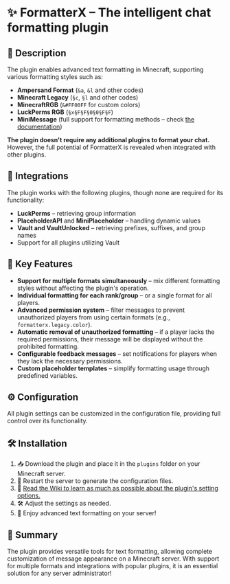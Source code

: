 # ✨ FormatterX – The intelligent chat formatting plugin

## 📄 Description
The plugin enables advanced text formatting in Minecraft, supporting various formatting styles such as:
- **Ampersand Format** (`&a`, `&l` and other codes)
- **Minecraft Legacy** (`§c`, `§l` and other codes)
- **MinecraftRGB** (`&#FF00FF` for custom colors)
- **LuckPerms RGB** (`§x§F§F§0§0§F§F`)
- **MiniMessage** (full support for formatting methods – check [the documentation](https://docs.advntr.dev/minimessage/format.html))

**The plugin doesn't require any additional plugins to format your chat.** However, the full potential of FormatterX is revealed when integrated with other plugins.

## 🔗 Integrations
The plugin works with the following plugins, though none are required for its functionality:
- **LuckPerms** – retrieving group information
- **PlaceholderAPI** and **MiniPlaceholder** – handling dynamic values
- **Vault and VaultUnlocked** – retrieving prefixes, suffixes, and group names
- Support for all plugins utilizing Vault

## 🌟 Key Features
- **Support for multiple formats simultaneously** – mix different formatting styles without affecting the plugin's operation.
- **Individual formatting for each rank/group** – or a single format for all players.
- **Advanced permission system** – filter messages to prevent unauthorized players from using certain formats (e.g., `formatterx.legacy.color`).
- **Automatic removal of unauthorized formatting** – if a player lacks the required permissions, their message will be displayed without the prohibited formatting.
- **Configurable feedback messages** – set notifications for players when they lack the necessary permissions.
- **Custom placeholder templates** – simplify formatting usage through predefined variables.

## ⚙️ Configuration
All plugin settings can be customized in the configuration file, providing full control over its functionality.

## 🛠️ Installation
1. 📥 Download the plugin and place it in the `plugins` folder on your Minecraft server.
2. 🔄 Restart the server to generate the configuration files.
3. 📖 [Read the Wiki to learn as much as possible about the plugin's setting options.](https://github.com/SyntaxDevTeam/FormatterX/wiki)
4. 🛠️ Adjust the settings as needed.
5. 🎉 Enjoy advanced text formatting on your server!

## 📝 Summary
The plugin provides versatile tools for text formatting, allowing complete customization of message appearance on a Minecraft server. With support for multiple formats and integrations with popular plugins, it is an essential solution for any server administrator!
